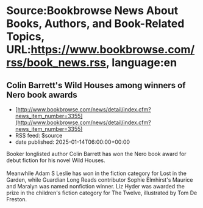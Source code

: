 # Source:Bookbrowse News About Books, Authors, and Book-Related Topics, URL:https://www.bookbrowse.com/rss/book_news.rss, language:en

## Colin Barrett's Wild Houses among winners of Nero book awards
 - [http://www.bookbrowse.com/news/detail/index.cfm?news_item_number=3355](http://www.bookbrowse.com/news/detail/index.cfm?news_item_number=3355)
 - RSS feed: $source
 - date published: 2025-01-14T06:00:00+00:00

Booker longlisted author Colin Barrett has won the Nero book award for debut fiction for his novel Wild Houses.
<br><br>
Meanwhile Adam S Leslie has won in the fiction category for Lost in the Garden, while Guardian Long Reads contributor Sophie Elmhirst's Maurice and Maralyn was named nonfiction winner. Liz Hyder was awarded the prize in the children's fiction category for The Twelve, illustrated by Tom De Freston.

